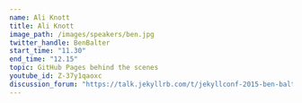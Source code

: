 ```yaml
---
name: Ali Knott
title: Ali Knott
image_path: /images/speakers/ben.jpg
twitter_handle: BenBalter
start_time: "11.30"
end_time: "12.15"
topic: GitHub Pages behind the scenes
youtube_id: Z-37y1qaoxc
discussion_forum: "https://talk.jekyllrb.com/t/jekyllconf-2015-ben-balter-github-pages-behind-the-scenes-post-talk-discussion/399"
---
```

